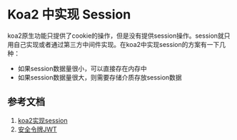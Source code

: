 # Koa2 中实现 Session
koa2原生功能只提供了cookie的操作，但是没有提供session操作。session就只用自己实现或者通过第三方中间件实现。在koa2中实现session的方案有一下几种：
- 如果session数据量很小，可以直接存在内存中
- 如果session数据量很大，则需要存储介质存放session数据

## 参考文档
1. [koa2实现session](https://chenshenhai.github.io/koa2-note/note/session/info.html)
2. [安全令牌JWT](https://juejin.im/post/5b43436e6fb9a04fd26078ab)
